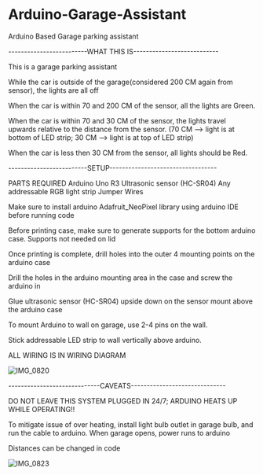 # Arduino-Garage-Assistant
Arduino Based Garage parking assistant 


-------------------------WHAT THIS IS---------------------------

This is a garage parking assistant 

While the car is outside of the garage(considered 200 CM again from sensor), the lights are all off

When the car is within 70 and 200 CM of the sensor, all the lights are Green.

When the car is within 70 and 30 CM of the sensor, the lights travel upwards relative to the distance from the sensor.
(70 CM --> light is at bottom of LED strip; 30 CM --> light is at top of LED strip)

When the car is less then 30 CM from the sensor, all lights should be Red.


-------------------------SETUP----------------------------------

PARTS REQUIRED
Arduino Uno R3
Ultrasonic sensor (HC-SR04)
Any addressable RGB light strip
Jumper Wires

Make sure to install arduino Adafruit_NeoPixel library using arduino IDE before running code

Before printing case, make sure to generate supports for the bottom arduino case. Supports not needed on lid

Once printing is complete, drill holes into the outer 4 mounting points on the arduino case 

Drill the holes in the arduino mounting area in the case and screw the arduino in

Glue ultrasonic sensor (HC-SR04) upside down on the sensor mount above the arduino case

To mount Arduino to wall on garage, use 2-4 pins on the wall.

Stick addressable LED strip to wall vertically above arduino.


ALL WIRING IS IN WIRING DIAGRAM 

![IMG_0820](https://user-images.githubusercontent.com/87161096/129452749-69f150a3-447e-4cea-a91a-392eba86c9fc.jpeg)


-----------------------------CAVEATS------------------------------

DO NOT LEAVE THIS SYSTEM PLUGGED IN 24/7; ARDUINO HEATS UP WHILE OPERATING!!

To mitigate issue of over heating, install light bulb outlet in garage bulb, and run the cable to arduino.
When garage opens, power runs to arduino

Distances can be changed in code





![IMG_0823](https://user-images.githubusercontent.com/87161096/129452750-b3653085-d768-4e39-8192-c1beca50af21.jpeg)




